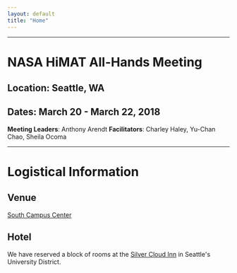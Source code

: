 ```yaml
---
layout: default
title: "Home"
---
```


---

# NASA HiMAT All-Hands Meeting

## Location: Seattle, WA

## Dates: March 20 - March 22, 2018

**Meeting Leaders**: Anthony Arendt
**Facilitators**: Charley Haley, Yu-Chan Chao, Sheila Ocoma

---

# Logistical Information

## Venue

[South Campus Center](http://www.washington.edu/maps/print/?building=209)

## Hotel

We have reserved a block of rooms at the [Silver Cloud Inn](https://www.silvercloud.com/university/) in Seattle's University District.
